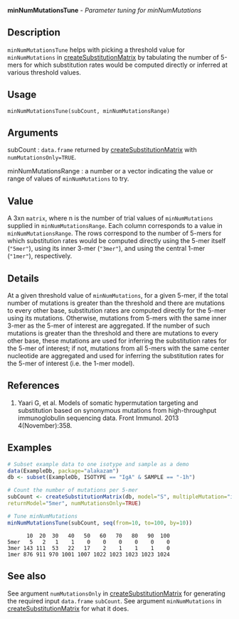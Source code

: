 





**minNumMutationsTune** - *Parameter tuning for minNumMutations*

Description
--------------------

`minNumMutationsTune` helps with picking a threshold value for `minNumMutations`
in [createSubstitutionMatrix](createSubstitutionMatrix.md) by tabulating the number of 5-mers for which 
substitution rates would be computed directly or inferred at various threshold values.


Usage
--------------------
```
minNumMutationsTune(subCount, minNumMutationsRange)
```

Arguments
-------------------

subCount
:   `data.frame` returned by [createSubstitutionMatrix](createSubstitutionMatrix.md)
with `numMutationsOnly=TRUE`.

minNumMutationsRange
:   a number or a vector indicating the value or range of values
of `minNumMutations` to try.



Value
-------------------

A 3xn `matrix`, where n is the number of trial values of `minNumMutations`
supplied in `minNumMutationsRange`. Each column corresponds to a value
in `minNumMutationsRange`. The rows correspond to the number of 5-mers
for which substitution rates would be computed directly using the 5-mer itself 
(`"5mer"`), using its inner 3-mer (`"3mer"`), and using the central 
1-mer (`"1mer"`), respectively.

Details
-------------------

At a given threshold value of `minNumMutations`, for a given 5-mer,
if the total number of mutations is greater than the threshold and there
are mutations to every other base, substitution rates are computed directly
for the 5-mer using its mutations. Otherwise, mutations from 5-mers with 
the same inner 3-mer as the 5-mer of interest are aggregated. If the number 
of such mutations is greater than the threshold and there are mutations to 
every other base, these mutations are used for inferring the substitution 
rates for the 5-mer of interest; if not, mutations from all 5-mers with the 
same center nucleotide are aggregated and used for inferring the substitution
rates for the 5-mer of interest (i.e. the 1-mer model).

References
-------------------


1. Yaari G, et al. Models of somatic hypermutation targeting and substitution based 
on synonymous mutations from high-throughput immunoglobulin sequencing data. 
Front Immunol. 2013 4(November):358.
 



Examples
-------------------

```R
# Subset example data to one isotype and sample as a demo
data(ExampleDb, package="alakazam")
db <- subset(ExampleDb, ISOTYPE == "IgA" & SAMPLE == "-1h")

# Count the number of mutations per 5-mer
subCount <- createSubstitutionMatrix(db, model="S", multipleMutation="independent",
returnModel="5mer", numMutationsOnly=TRUE)

# Tune minNumMutations
minNumMutationsTune(subCount, seq(from=10, to=100, by=10))
```


```
      10  20  30   40   50   60   70   80   90  100
5mer   5   2   1    1    0    0    0    0    0    0
3mer 143 111  53   22   17    2    1    1    1    0
1mer 876 911 970 1001 1007 1022 1023 1023 1023 1024

```



See also
-------------------

See argument `numMutationsOnly` in [createSubstitutionMatrix](createSubstitutionMatrix.md) 
for generating the required input `data.frame` `subCount`. 
See argument `minNumMutations` in [createSubstitutionMatrix](createSubstitutionMatrix.md)
for what it does.



